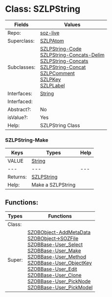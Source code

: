 
# Class:	SZLPString

| Fields | Values |
| --------- | --------- |
| Repo: | [soz-live](/repos/soz-live.html) |
| Superclass: | [SZLPAtom](SZLPAtom.html) |
| Subclasses: | [SZLPString-Code](SZLPString-Code.html) <br> [SZLPString-Concats-Delim](SZLPString-Concats-Delim.html) <br> [SZLPString-Concats](SZLPString-Concats.html) <br> [SZLPString-Concat](SZLPString-Concat.html) <br> [SZLPComment](SZLPComment.html) <br> [SZLPKey](SZLPKey.html) <br> [SZLPLabel](SZLPLabel.html) |
| Interfaces: | [String](String.html) |
| Interfaced: |  |
| Abstract?: | No |
| isValue?: | Yes |
| Help: | SZLPString Class |

### SZLPString-Make

| Keys | Types | Help |
| --------- | --------- | --------- |
| VALUE | [String](String.html) |  |
| --- | --- | --- |
| Returns: | [SZLPString](SZLPString.html) |
| Help: | Make a SZLPString |


## Functions:

| Types | Functions |
| --------- | --------- |
| Class: |  |
| Super: | [SZOBObject-AddMetaData](SZOBObject.html) <br> [SZOBObject->SOZFile](SZOBObject.html) <br> [SZOBBase-User_Select](SZOBBase.html) <br> [SZOBBase-User_Make](SZOBBase.html) <br> [SZOBBase-User_Method](SZOBBase.html) <br> [SZOBBase-User_ObjectKey](SZOBBase.html) <br> [SZOBBase-User_Edit](SZOBBase.html) <br> [SZOBBase-User_Clone](SZOBBase.html) <br> [SZOBBase-User_PickNode](SZOBBase.html) <br> [SZOBBase-User_PickModel](SZOBBase.html) |


